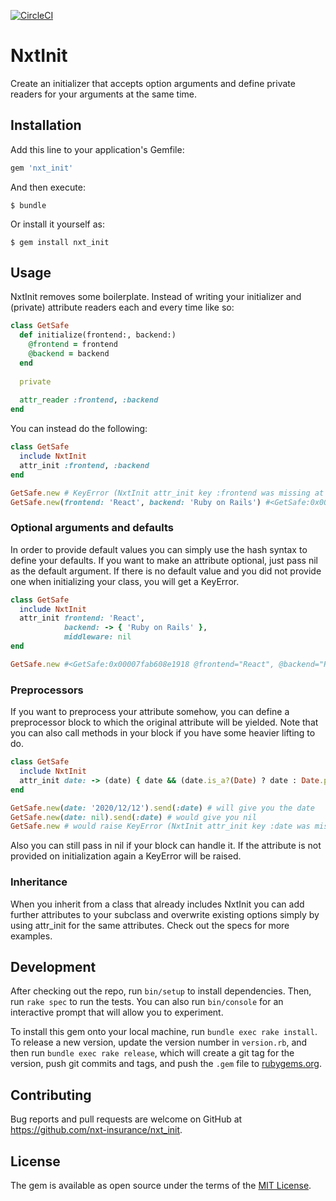 [![CircleCI](https://circleci.com/gh/nxt-insurance/nxt_init.svg?style=svg)](https://circleci.com/gh/nxt-insurance/nxt_init)

# NxtInit

Create an initializer that accepts option arguments and define private readers for your 
arguments at the same time. 

## Installation

Add this line to your application's Gemfile:

```ruby
gem 'nxt_init'
```

And then execute:

    $ bundle

Or install it yourself as:

    $ gem install nxt_init

## Usage

NxtInit removes some boilerplate. Instead of writing your initializer and (private) attribute readers each and every time like so:

```ruby
class GetSafe
  def initialize(frontend:, backend:)
    @frontend = frontend
    @backend = backend
  end
  
  private 
  
  attr_reader :frontend, :backend
end
```

You can instead do the following:

```ruby
class GetSafe
  include NxtInit
  attr_init :frontend, :backend
end

GetSafe.new # KeyError (NxtInit attr_init key :frontend was missing at initialization!
GetSafe.new(frontend: 'React', backend: 'Ruby on Rails') #<GetSafe:0x00007f81fb8506b8 @frontend="React", @backend="Ruby on Rails">
```

### Optional arguments and defaults

In order to provide default values you can simply use the hash syntax to define your defaults. 
If you want to make an attribute optional, just pass nil as the default argument. 
If there is no default value and you did not provide one when initializing your class, you will get a KeyError.

```ruby
class GetSafe
  include NxtInit
  attr_init frontend: 'React', 
            backend: -> { 'Ruby on Rails' }, 
            middleware: nil
end

GetSafe.new #<GetSafe:0x00007fab608e1918 @frontend="React", @backend="Ruby on Rails", @middleware=nil>
```

### Preprocessors

If you want to preprocess your attribute somehow, you can define a preprocessor block to which the original attribute will be yielded.
Note that you can also call methods in your block if you have some heavier lifting to do.

```ruby
class GetSafe
  include NxtInit
  attr_init date: -> (date) { date && (date.is_a?(Date) ? date : Date.parse(date)) }
end

GetSafe.new(date: '2020/12/12').send(:date) # will give you the date
GetSafe.new(date: nil).send(:date) # would give you nil
GetSafe.new # would raise KeyError (NxtInit attr_init key :date was missing at initialization!)
```

Also you can still pass in nil if your block can handle it. If the attribute is not provided on initialization again a KeyError will be raised. 

### Inheritance

When you inherit from a class that already includes NxtInit you can add further attributes to your subclass and overwrite existing options
simply by using attr_init for the same attributes. Check out the specs for more examples.

## Development

After checking out the repo, run `bin/setup` to install dependencies. Then, run `rake spec` to run the tests. You can also run `bin/console` for an interactive prompt that will allow you to experiment.

To install this gem onto your local machine, run `bundle exec rake install`. To release a new version, update the version number in `version.rb`, and then run `bundle exec rake release`, which will create a git tag for the version, push git commits and tags, and push the `.gem` file to [rubygems.org](https://rubygems.org).

## Contributing

Bug reports and pull requests are welcome on GitHub at https://github.com/nxt-insurance/nxt_init.

## License

The gem is available as open source under the terms of the [MIT License](https://opensource.org/licenses/MIT).
